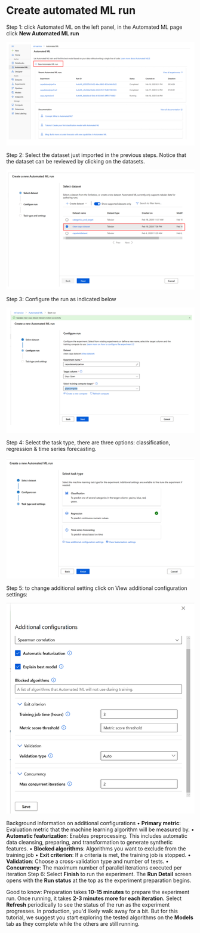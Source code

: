 # Create automated ML run
Step 1: click Automated ML on the left panel, in the Automated ML page click **New Automated ML run**

![run01](media/run01.png)

Step 2: Select the dataset just imported in the previous steps. Notice that the dataset can be reviewed by clicking on the datasets.

![run02](media/run02.png)

 
Step 3: Configure the run as indicated below

![run03](media/run03.png)

 
Step 4: Select the task type, there are three options: classification, regression & time series forecasting.

![run04](media/run04.png)

 
Step 5: to change additional setting click on View additional configuration settings:

![run05](media/run05.png)


Background information on additional configurations
•	**Primary metric**: Evaluation metric that the machine learning algorithm will be measured by.
•	**Automatic featurization**: Enables preprocessing. This includes automatic data cleansing, preparing, and transformation to generate synthetic features.
•	**Blocked algorithms**: Algorithms you want to exclude from the training job
•	**Exit criterion**: If a criteria is met, the training job is stopped.
•	**Validation**: Choose a cross-validation type and number of tests.
•	**Concurrency**: The maximum number of parallel iterations executed per iteration
Step 6: Select **Finish** to run the experiment. The **Run Detail** screen opens with the **Run status** at the top as the experiment preparation begins.

Good to know: Preparation takes **10-15 minutes** to prepare the experiment run. Once running, it takes **2-3 minutes more for each iteration.**
Select **Refresh** periodically to see the status of the run as the experiment progresses.
In production, you'd likely walk away for a bit. But for this tutorial, we suggest you start exploring the tested algorithms on the **Models** tab as they complete while the others are still running.



